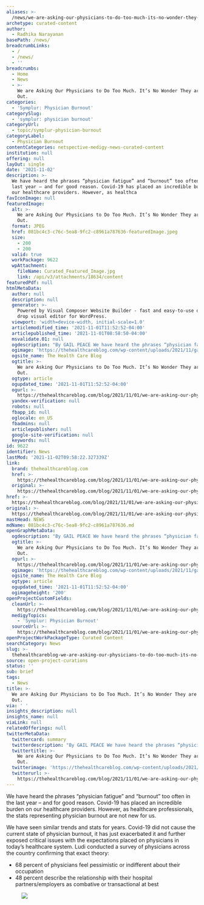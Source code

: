 ```yaml
---
aliases: >-
  /news/we-are-asking-our-physicians-to-do-too-much-its-no-wonder-they-are-burnt-out
archetype: curated-content
author:
  - Radhika Narayanan
basePath: /news/
breadcrumbLinks:
  - /
  - /news/
  - ''
breadcrumbs:
  - Home
  - News
  - >-
    We are Asking Our Physicians to Do Too Much. It’s No Wonder They are Burnt
    Out.
categories:
  - 'Symplur: Physician Burnout'
categorySlug:
  - 'symplur: physician burnout'
categoryUrl:
  - topic/symplur-physician-burnout
categoryLabel:
  - Physician Burnout
contentCategories: netspective-medigy-news-curated-content
institution: null
offering: null
layOut: single
date: '2021-11-02'
description: >-
  We have heard the phrases “physician fatigue” and “burnout” too often in the
  last year – and for good reason. Covid-19 has placed an incredible burden on
  our healthcare providers. However, as healthca
favIconImage: null
featuredImage:
  alt: >-
    We are Asking Our Physicians to Do Too Much. It’s No Wonder They are Burnt
    Out.
  format: JPEG
  href: 081bc4c3-c76c-5ea8-9fc2-c8961a787636-featuredImage.jpeg
  size:
    - 200
    - 200
  valid: true
  workPackage: 9622
  wpAttachment:
    fileName: Curated_Featured_Image.jpg
    link: /api/v3/attachments/18634/content
featuredPdf: null
htmlMetaData:
  author: null
  description: null
  generator: >-
    Powered by Visual Composer Website Builder - fast and easy-to-use drag and
    drop visual editor for WordPress.
  viewport: 'width=device-width, initial-scale=1.0'
  articlemodified_time: '2021-11-01T11:52:52-04:00'
  articlepublished_time: '2021-11-01T08:58:50-04:00'
  msvalidate.01: null
  ogdescription: "By GAIL PEACE We have heard the phrases “physician fatigue” and “burnout” too often in the last year – and for good reason. Covid-19 has placed an incredible burden on our healthcare providers. However, as healthcare professionals, the stats representing physician burnout are not new for us.\_\_ We have seen similar trends and stats for..."
  ogimage: 'https://thehealthcareblog.com/wp-content/uploads/2021/11/gail.jpg'
  ogsite_name: The Health Care Blog
  ogtitle: >-
    We are Asking Our Physicians to Do Too Much. It’s No Wonder They are Burnt
    Out.
  ogtype: article
  ogupdated_time: '2021-11-01T11:52:52-04:00'
  ogurl: >-
    https://thehealthcareblog.com/blog/2021/11/01/we-are-asking-our-physicians-to-do-too-much-its-no-wonder-they-are-burnt-out/
  yandex-verification: null
  robots: null
  fbapp_id: null
  oglocale: en_US
  fbadmins: null
  articlepublisher: null
  google-site-verification: null
  keywords: null
id: 9622
identifier: News
lastMod: '2021-11-02T09:58:22.327339Z'
link:
  brand: thehealthcareblog.com
  href: >-
    https://thehealthcareblog.com/blog/2021/11/01/we-are-asking-our-physicians-to-do-too-much-its-no-wonder-they-are-burnt-out/
  original: >-
    https://thehealthcareblog.com/blog/2021/11/01/we-are-asking-our-physicians-to-do-too-much-its-no-wonder-they-are-burnt-out/
href: >-
  https://thehealthcareblog.com/blog/2021/11/01/we-are-asking-our-physicians-to-do-too-much-its-no-wonder-they-are-burnt-out/
original: >-
  https://thehealthcareblog.com/blog/2021/11/01/we-are-asking-our-physicians-to-do-too-much-its-no-wonder-they-are-burnt-out/
mastHead: NEWS
mdName: 081bc4c3-c76c-5ea8-9fc2-c8961a787636.md
openGraphMetaData:
  ogdescription: "By GAIL PEACE We have heard the phrases “physician fatigue” and “burnout” too often in the last year – and for good reason. Covid-19 has placed an incredible burden on our healthcare providers. However, as healthcare professionals, the stats representing physician burnout are not new for us.\_\_ We have seen similar trends and stats for..."
  ogtitle: >-
    We are Asking Our Physicians to Do Too Much. It’s No Wonder They are Burnt
    Out.
  ogurl: >-
    https://thehealthcareblog.com/blog/2021/11/01/we-are-asking-our-physicians-to-do-too-much-its-no-wonder-they-are-burnt-out/
  ogimage: 'https://thehealthcareblog.com/wp-content/uploads/2021/11/gail.jpg'
  ogsite_name: The Health Care Blog
  ogtype: article
  ogupdated_time: '2021-11-01T11:52:52-04:00'
  ogimageheight: '200'
openProjectCustomFields:
  cleanUrl: >-
    https://thehealthcareblog.com/blog/2021/11/01/we-are-asking-our-physicians-to-do-too-much-its-no-wonder-they-are-burnt-out/
  medigyTopics:
    - 'Symplur: Physician Burnout'
  sourceUrl: >-
    https://thehealthcareblog.com/blog/2021/11/01/we-are-asking-our-physicians-to-do-too-much-its-no-wonder-they-are-burnt-out/
openProjectWorkPackageType: Curated Content
searchCategory: News
slug: >-
  thehealthcareblog-we-are-asking-our-physicians-to-do-too-much-its-no-wonder-they-are-burnt-out
source: open-project-curations
status: ''
sub: brief
tags:
  - News
title: >-
  We are Asking Our Physicians to Do Too Much. It’s No Wonder They are Burnt
  Out.
via: ' '
insights_description: null
insights_name: null
viaLink: null
relatedOfferings: null
twitterMetaData:
  twittercard: summary
  twitterdescription: "By GAIL PEACE We have heard the phrases “physician fatigue” and “burnout” too often in the last year – and for good reason. Covid-19 has placed an incredible burden on our healthcare providers. However, as healthcare professionals, the stats representing physician burnout are not new for us.\_\_ We have seen similar trends and stats for..."
  twittertitle: >-
    We are Asking Our Physicians to Do Too Much. It’s No Wonder They are Burnt
    Out.
  twitterimage: 'https://thehealthcareblog.com/wp-content/uploads/2021/11/gail.jpg'
  twitterurl: >-
    https://thehealthcareblog.com/blog/2021/11/01/we-are-asking-our-physicians-to-do-too-much-its-no-wonder-they-are-burnt-out/
---
```

<p>We have heard the phrases “physician fatigue” and “burnout” too often in the last year – and for good reason. Covid-19 has placed an incredible burden on our healthcare providers. However, as healthcare professionals, the stats representing physician burnout are not new for us.&nbsp;&nbsp;</p><p>We have seen similar trends and stats for years. Covid-19 did not cause the current state of physician burnout, it has just exacerbated it and further exposed critical issues with the expectations placed on physicians in today’s healthcare system. Ludi conducted a survey of physicians across the country confirming that exact theory:</p><ul><li>68 percent of physicians feel pessimistic or indifferent about their occupation</li><li>48 percent describe the relationship with their hospital partners/employers as combative or transactional at best</li></ul><figure class="image"><img src="https://thehealthcareblog.com/wp-content/uploads/2021/11/image-1.png"></figure>